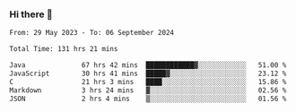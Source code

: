 ### Hi there 👋

<!--START_SECTION:waka-->

```txt
From: 29 May 2023 - To: 06 September 2024

Total Time: 131 hrs 21 mins

Java              67 hrs 42 mins  ████████████▓░░░░░░░░░░░░   51.00 %
JavaScript        30 hrs 41 mins  █████▓░░░░░░░░░░░░░░░░░░░   23.12 %
C                 21 hrs 3 mins   ████░░░░░░░░░░░░░░░░░░░░░   15.86 %
Markdown          3 hrs 24 mins   ▓░░░░░░░░░░░░░░░░░░░░░░░░   02.56 %
JSON              2 hrs 4 mins    ▒░░░░░░░░░░░░░░░░░░░░░░░░   01.56 %
```

<!--END_SECTION:waka-->
<!--
**the-beef-calculator/the-beef-calculator** is a ✨ _special_ ✨ repository because its `README.md` (this file) appears on your GitHub profile.

Here are some ideas to get you started:

- 🔭 I’m currently working on ...
- 🌱 I’m currently learning ...
- 👯 I’m looking to collaborate on ...
- 🤔 I’m looking for help with ...
- 💬 Ask me about ...
- 📫 How to reach me: ...
- 😄 Pronouns: ...
- ⚡ Fun fact: ...
-->
